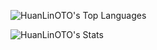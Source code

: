 ![HuanLinOTO's Top Languages](https://github-readme-stats.vercel.app/api/top-langs/?username=HuanLinOTO&theme=vue-dark&show_icons=true&hide_border=true&layout=compact)  

![HuanLinOTO's Stats](https://github-readme-stats.vercel.app/api?username=HuanLinOTO&theme=vue-dark&show_icons=true&hide_border=true&count_private=true) 
